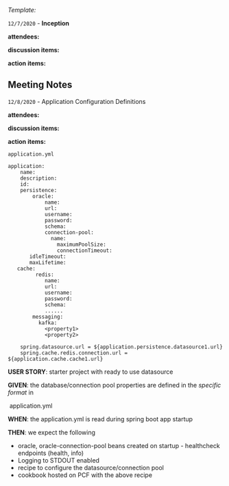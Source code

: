 *Template:*

`12/7/2020` - **Inception**

**attendees:**

**discussion items:**

**action items:**

## Meeting Notes

`12/8/2020` - Application Configuration Definitions

**attendees:**

**discussion items:**

**action items:**

`application.yml`

```
application:
	name:
	description:
	id:
	persistence:
		oracle:
			name:
			url:
			username:
			password:
			schema:
			connection-pool:
			  name:
				maximumPoolSize:
				connectionTimeout:
       idleTimeout:
       maxLifetime:
   cache:
		 redis:
			name:
			url:
			username:
			password:
			schema:
			......
		messaging:
		  kafka:
		  	<property1>
		  	<property2>
   	
   	spring.datasource.url = ${application.persistence.datasource1.url}
   	spring.cache.redis.connection.url = ${application.cache.cache1.url}

```



**USER STORY**: starter project with ready to use datasource

**GIVEN**: the database/connection pool properties are defined in the *specific format* in 

​                application.yml

**WHEN**: the application.yml is read during spring boot app startup

**THEN**:  we expect the following

   - oracle, oracle-connection-pool beans created on startup
				- healthcheck endpoints (health, info)
   - Logging to STDOUT enabled
   - recipe to configure the datasource/connection pool
   - cookbook hosted on PCF with the above recipe

